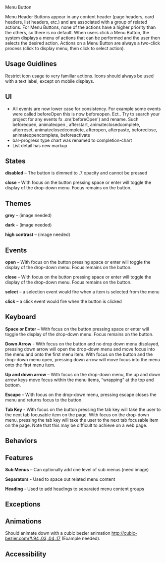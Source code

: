 Menu Button

Menu Header Buttons appear in any content header (page headers, card headers, list headers, etc.) and are associated with a group of related actions. For Menu Buttons, none of the actions have a higher priority than the others, so there is no default. When users click a Menu Button, the system displays a menu of actions that can be performed and the user then selects the desired action. Actions on a Menu Button are always a two-click process (click to display menu, then click to select action).

## Usage Guidlines

Restrict icon usage to very familiar actions. Icons should always be used with a text label, except on mobile displays.

## UI
* All events are now lower case for consistency. For example some events were called beforeOpen this is now beforeopen. Ect.. Try to search your project for any events fx .on('beforeOpen') and rename. Such beforeopen, animateopen , afterstart, animateclosedcomplete, afterreset, animateclosedcomplete, afteropen, afterpaste, beforeclose, animateopencomplete, beforeactivate
* bar-progress type chart was renamed to completion-chart
* List detail has new markup

## States

**disabled** – The button is dimmed to .7 opacity and cannot be pressed

**close** – With focus on the button pressing space or enter will toggle the display of the drop-down menu. Focus remains on the button.

## Themes

**grey** – (image needed)

**dark** – (image needed)

**high contrast** – (image needed)

## Events

**open** – With focus on the button pressing space or enter will toggle the display of the drop-down menu. Focus remains on the button.

**close** – With focus on the button pressing space or enter will toggle the display of the drop-down menu. Focus remains on the button.

**select** – a selection event would fire when a item is selected from the menu

**click** – a click event would fire when the button is clicked


## Keyboard

**Space or Enter** – With focus on the button pressing space or enter will toggle the display of the drop-down menu. Focus remains on the button.

**Down Arrow** -  With focus on the button and no drop down menu displayed, pressing down arrow will open the drop-down menu and move focus into the menu and onto the first menu item. With focus on the button and the drop-down menu open, pressing down arrow will move focus into the menu onto the first menu item.

**Up and down arrow** – With focus on the drop-down menu, the up and down arrow keys move focus within the menu items, “wrapping” at the top and bottom.

**Escape** – With focus on the drop-down menu, pressing escape closes the menu and returns focus to the button.

**Tab Key** - With focus on the button pressing the tab key will take the user to the next tab focusable item on the page. With focus on the drop-down menu, pressing the tab key will take the user to the next tab focusable item on the page. Note that this may be difficult to achieve on a web page.

## Behaviors

## Features

**Sub Menus** – Can optionally add one level of sub menus (need image)

**Separators** - Used to space out related menu content

**Heading** - Used to add headings to separated menu content groups

## Exceptions

## Animations

Should animate down with a cubic bezier animation http://cubic-bezier.com/#.94,.03,.04,.17 (Example needed).

## Accessibility

